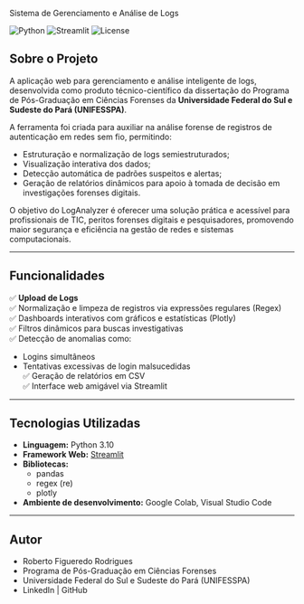 Sistema de Gerenciamento e Análise de Logs

![Python](https://img.shields.io/badge/Python-3.10-blue.svg)
![Streamlit](https://img.shields.io/badge/Streamlit-Framework-red)
![License](https://img.shields.io/badge/license-MIT-green.svg)

## Sobre o Projeto

A aplicação web para gerenciamento e análise inteligente de logs, desenvolvida como produto técnico-científico da dissertação do Programa de Pós-Graduação em Ciências Forenses da **Universidade Federal do Sul e Sudeste do Pará (UNIFESSPA)**.

A ferramenta foi criada para auxiliar na análise forense de registros de autenticação em redes sem fio, permitindo:
- Estruturação e normalização de logs semiestruturados;
- Visualização interativa dos dados;
- Detecção automática de padrões suspeitos e alertas;
- Geração de relatórios dinâmicos para apoio à tomada de decisão em investigações forenses digitais.

O objetivo do LogAnalyzer é oferecer uma solução prática e acessível para profissionais de TIC, peritos forenses digitais e pesquisadores, promovendo maior segurança e eficiência na gestão de redes e sistemas computacionais.

---

## Funcionalidades

✅ **Upload de Logs**  
✅ Normalização e limpeza de registros via expressões regulares (Regex)  
✅ Dashboards interativos com gráficos e estatísticas (Plotly)  
✅ Filtros dinâmicos para buscas investigativas  
✅ Detecção de anomalias como:
  - Logins simultâneos
  - Tentativas excessivas de login malsucedidas  
✅ Geração de relatórios em CSV  
✅ Interface web amigável via Streamlit

---

## Tecnologias Utilizadas

- **Linguagem:** Python 3.10
- **Framework Web:** [Streamlit](https://streamlit.io/)
- **Bibliotecas:** 
  - pandas
  - regex (re)
  - plotly
- **Ambiente de desenvolvimento:** Google Colab, Visual Studio Code

---

## Autor
- Roberto Figueredo Rodrigues
- Programa de Pós-Graduação em Ciências Forenses
- Universidade Federal do Sul e Sudeste do Pará (UNIFESSPA)
- LinkedIn | GitHub
